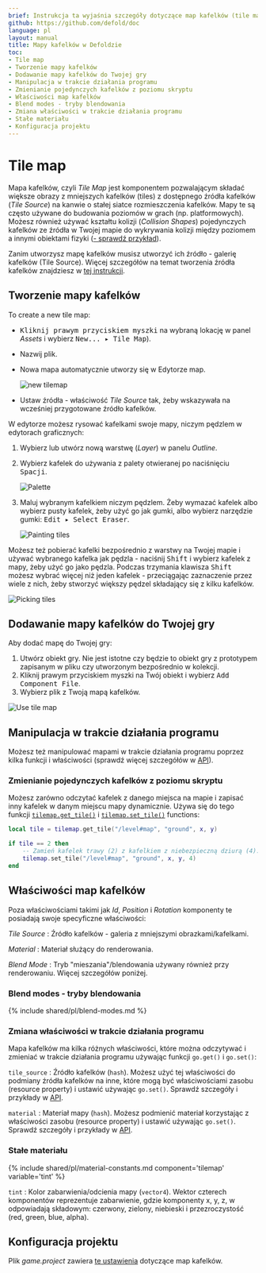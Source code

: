 ```yaml
---
brief: Instrukcja ta wyjaśnia szczegóły dotyczące map kafelków (tile maps) w Defoldzie.
github: https://github.com/defold/doc
language: pl
layout: manual
title: Mapy kafelków w Defoldzie
toc:
- Tile map
- Tworzenie mapy kafelków
- Dodawanie mapy kafelków do Twojej gry
- Manipulacja w trakcie działania programu
- Zmienianie pojedynczych kafelków z poziomu skryptu
- Właściwości map kafelków
- Blend modes - tryby blendowania
- Zmiana właściwości w trakcie działania programu
- Stałe materiału
- Konfiguracja projektu
---
```


# Tile map

Mapa kafelków, czyli *Tile Map* jest komponentem pozwalającym składać większe obrazy z mniejszych kafelków (tiles) z dostępnego źródła kafelków (*Tile Source*) na kanwie o stałej siatce rozmieszczenia kafelków. Mapy te są często używane do budowania poziomów w grach (np. platformowych). Możesz również używać kształtu kolizji (*Collision Shapes*) pojedynczych kafelków ze źródła w Twojej mapie do wykrywania kolizji między poziomem a innymi obiektami fizyki ([- sprawdź przykład](/examples/tilemap/collisions/)).

Zanim utworzysz mapę kafelków musisz utworzyć ich źródło - galerię kafelków (Tile Source). Więcej szczegółów na temat tworzenia źródła kafelków znajdziesz w [tej instrukcji](/pl/manuals/tilesource).

## Tworzenie mapy kafelków

To create a new tile map:

- <kbd>Kliknij prawym przyciskiem myszki</kbd> na wybraną lokację w panel *Assets* i wybierz <kbd>New... ▸ Tile Map</kbd>).
- Nazwij plik.
- Nowa mapa automatycznie utworzy się w Edytorze map.

  ![new tilemap](/manuals/images/tilemap/tilemap.png)

- Ustaw źródła - właściwość *Tile Source* tak, żeby wskazywała na wcześniej przygotowane źródło kafelków.

W edytorze możesz rysować kafelkami swoje mapy, niczym pędzlem w edytorach graficznych:

1. Wybierz lub utwórz nową warstwę (*Layer*) w panelu *Outline*.
2. Wybierz kafelek do używania z palety otwieranej po naciśnięciu <kbd>Spacji</kbd>.

   ![Palette](/manuals/images/tilemap/palette.png)

3. Maluj wybranym kafelkiem niczym pędzlem. Żeby wymazać kafelek albo wybierz pusty kafelek, żeby użyć go jak gumki, albo wybierz narzędzie gumki: <kbd>Edit ▸ Select Eraser</kbd>.

   ![Painting tiles](/manuals/images/tilemap/paint_tiles.png)

Możesz też pobierać kafelki bezpośrednio z warstwy na Twojej mapie i używać wybranego kafelka jak pędzla - naciśnij <kbd>Shift</kbd> i wybierz kafelek z mapy, żeby użyć go jako pędzla. Podczas trzymania klawisza <kbd>Shift</kbd> możesz wybrać więcej niż jeden kafelek - przeciągając zaznaczenie przez wiele z nich, żeby stworzyć większy pędzel składający się z kilku kafelków.

![Picking tiles](/manuals/images/tilemap/pick_tiles.png)

## Dodawanie mapy kafelków do Twojej gry

Aby dodać mapę do Twojej gry:

1. Utwórz obiekt gry. Nie jest istotne czy będzie to obiekt gry z prototypem zapisanym w pliku czy utworzonym bezpośrednio w kolekcji.
2. Kliknij prawym przyciskiem myszki na Twój obiekt i wybierz <kbd>Add Component File</kbd>.
3. Wybierz plik z Twoją mapą kafelków.

![Use tile map](/manuals/images/tilemap/use_tilemap.png)

## Manipulacja w trakcie działania programu

Możesz też manipulować mapami w trakcie działania programu poprzez kilka funkcji i właściwości (sprawdź więcej szczegółów w [API](/ref/tilemap/)).

### Zmienianie pojedynczych kafelków z poziomu skryptu

Możesz zarówno odczytać kafelek z danego miejsca na mapie i zapisać inny kafelek w danym miejscu mapy dynamicznie. Używa się do tego funkcji [`tilemap.get_tile()`](/ref/tilemap/#tilemap.get_tile) i [`tilemap.set_tile()`](/ref/tilemap/#tilemap.set_tile) functions:

```lua
local tile = tilemap.get_tile("/level#map", "ground", x, y)

if tile == 2 then
    -- Zamień kafelek trawy (2) z kafelkiem z niebezpieczną dziurą (4).
    tilemap.set_tile("/level#map", "ground", x, y, 4)
end
```

## Właściwości map kafelków

Poza właściwościami takimi jak *Id*, *Position* i *Rotation* komponenty te posiadają swoje specyficzne właściwości:

*Tile Source*
: Źródło kafelków - galeria z mniejszymi obrazkami/kafelkami.

*Material*
: Materiał służący do renderowania.

*Blend Mode*
: Tryb "mieszania"/blendowania używany również przy renderowaniu. Więcej szczegółów poniżej.

### Blend modes - tryby blendowania
{% include shared/pl/blend-modes.md %}

### Zmiana właściwości w trakcie działania programu

Mapa kafelków ma kilka różnych właściwości, które można odczytywać i zmieniać w trakcie działania programu używając funkcji `go.get()` i `go.set()`:

`tile_source`
: Źródło kafelków (`hash`). Możesz użyć tej właściwości do podmiany źródła kafelków na inne, które mogą być właściwościami zasobu (resource property) i ustawić używając `go.set()`. Sprawdź szczegóły i przykłady w [API](/ref/tilemap/#tile_source).

`material`
: Materiał mapy (`hash`). Możesz podmienić materiał korzystając z właściwości zasobu (resource property) i ustawić używając `go.set()`. Sprawdź szczegóły i przykłady w [API](/ref/tilemap/#material).

### Stałe materiału

{% include shared/pl/material-constants.md component='tilemap' variable='tint' %}

`tint`
: Kolor zabarwienia/odcienia mapy (`vector4`). Wektor czterech komponentów reprezentuje zabarwienie, gdzie komponenty x, y, z, w odpowiadają składowym: czerwony, zielony, niebieski i przezroczystość (red, green, blue, alpha).

## Konfiguracja projektu

Plik *game.project* zawiera [te ustawienia](/pl/manuals/project-settings#tilemap) dotyczące map kafelków.
